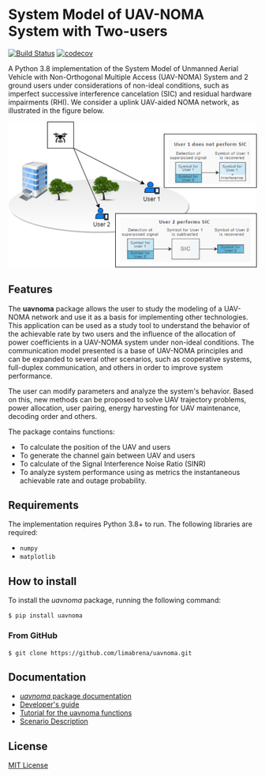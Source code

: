 # System Model of UAV-NOMA System with Two-users

[![Build Status](https://travis-ci.org/limabrena/uavnoma.svg?branch=main)](https://travis-ci.org/github/limabrena/uavnoma)
[![codecov](https://codecov.io/gh/limabrena/uavnoma/branch/main/graph/badge.svg?token=H5W453JPYU)](https://app.codecov.io/gh/limabrena/uavnoma)

A Python 3.8 implementation of the System Model of Unmanned Aerial Vehicle with Non-Orthogonal Multiple Access (UAV-NOMA) System and 2 ground users under considerations of non-ideal conditions, such as imperfect successive interference cancelation (SIC) and residual hardware impairments (RHI). We consider a uplink UAV-aided NOMA network, as illustrated in the figure below.

![System model.](figures/uav_system_model_ex.png)


## Features

The **uavnoma** package allows the user to study the modeling of a UAV-NOMA network and use it as a basis for implementing other technologies. This application can be used as a study tool to understand the behavior of the achievable rate by two users and the influence of the allocation of power coefficients in a UAV-NOMA system under non-ideal conditions. The communication model presented is a base of UAV-NOMA principles and can be expanded to several other scenarios, such as cooperative systems, full-duplex communication,  and others in order to improve system performance.

The user can modify parameters and analyze the system's behavior. Based on this, new methods can be proposed to solve UAV trajectory problems, power allocation, user pairing, energy harvesting for UAV maintenance, decoding order and others.


The package contains functions:
- To calculate the position of the UAV and users
- To generate the channel gain between UAV and users
- To calculate of the Signal Interference Noise Ratio (SINR) 
- To analyze system performance using as metrics the instantaneous achievable rate and outage probability.

## Requirements

The implementation requires Python 3.8+ to run.
The following libraries are required:

- `numpy`
- `matplotlib`

## How to install


To install the *uavnoma* package, running the following command:

```
$ pip install uavnoma
```

### From GitHub
```
$ git clone https://github.com/limabrena/uavnoma.git
```
## Documentation 

* [*uavnoma* package documentation](https://limabrena.github.io/uavnoma/docs/index.html)
* [Developer's guide](doc/installationgruide.md)
* [Tutorial for the uavnoma functions](example/uavnoma_tutorial.ipynb)
* [Scenario Description](doc/documentation.md)

## License

[MIT License](LICENSE.txt)

